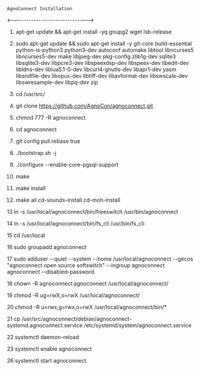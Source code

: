     AgnoConnect Installation 
<------------------------------>

1. apt-get update && apt-get install -yq gnupg2 wget lsb-release

2. sudo apt-get update && sudo apt-get install -y git-core build-essential python-is-python3 python3-dev autoconf automake libtool libncurses5 libncurses5-dev make libjpeg-dev pkg-config zlib1g-dev sqlite3 libsqlite3-dev libpcre3-dev libspeexdsp-dev libspeex-dev libedit-dev libldns-dev liblua5.1-0-dev libcurl4-gnutls-dev libapr1-dev yasm libsndfile-dev libopus-dev libtiff-dev libavformat-dev libswscale-dev libswresample-dev libpq-dev zip

3.  cd /usr/src/

4.  git clone https://github.com/AgnoCon/agnoconnect.git

5.  chmod 777 -R agnoconnect
   
6.  cd agnoconnect
  
7.  git config pull.rebase true

8.  ./bootstrap.sh -j

9. ./configure --enable-core-pgsql-support

10. make

11. make install

12. make all cd-sounds-install cd-moh-install

13 ln -s /usr/local/agnoconnect/bin/freeswitch /usr/bin/agnoconnect

14 ln -s /usr/local/agnoconnect/bin/fs_cli /usr/bin/fs_cli

15 cd /usr/local

16 sudo groupadd agnoconnect

17 sudo adduser --quiet --system --home /usr/local/agnoconnect --gecos "agnoconnect open source softswitch" --ingroup agnoconnect agnoconnect --disabled-password

18 chown -R agnoconnect:agnoconnect /usr/local/agnoconnect/

19 chmod -R ug=rwX,o=rwX /usr/local/agnoconnect/

20 chmod -R u=rwx,g=rwx,o=rwX /usr/local/agnoconnect/bin/*

21 cp /usr/src/agnoconnect/debian/agnoconnect-systemd.agnoconnect.service /etc/systemd/system/agnoconnect.service

22 systemctl daemon-reload

23 systemctl enable agnoconnect

26 systemctl start agnoconnect

